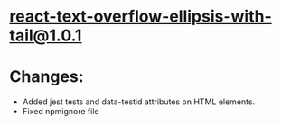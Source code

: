 # react-text-overflow-ellipsis-with-tail@1.0.1

# Changes:
- Added jest tests and data-testid attributes on HTML elements.
- Fixed npmignore file